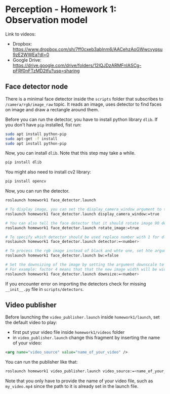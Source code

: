 # Perception - Homework 1: Observation model

Link to videos:
- Dropbox: https://www.dropbox.com/sh/7ff0cxeb3ablnm6/AACehzAoGWwcvyqsu9zE2WWEa?dl=0
- Google Drive: https://drive.google.com/drive/folders/12lQJDzARMFnIASCg-pFRf0nFTzMD2tfu?usp=sharing

## Face detector node
There is a minimal face detector inside the `scripts` folder that subscribes to `/camera/rgb/image_raw` topic. It reads an image, uses detector to find faces on image and draw a rectangle around them.

Before you can run the detector, you have to install python library `dlib`. If you don't have `pip` installed, fist run:

```bash
sudo apt install python-pip
sudo apt-get -f install
sudo apt install python-pip
```
Now, you can install `dlib`. Note that this step may take a while.

```bash
pip install dlib
```

You might also need to install cv2 library:
```bash
pip install opencv
```

Now, you can run the detector.

```bash
roslaunch homework1 face_detector.launch

# To display image, you can set the display_camera_window argument to true
roslaunch homework1 face_detector.launch display_camera_window:=true

# You can also tell the face detector that it should rotate image 90 degrees clockwise
roslaunch homework1 face_detector.launch rotate_image:=true

# To specify which detector should be used replace number with 1 for dlib, 2 for haar
roslaunch homework1 face_detector.launch detector:=<number>

# To process the rgb image instead of black and whte one, set hte argument bw to false
roslaunch homework1 face_detector.launch bw:=false

# Set the downsizing of the image by setting the argument downscale to the appropriate factor.
# For example: factor 4 means that that the new image width will be width / 4
roslaunch homework1 face_detector.launch downsize:=<number>
```

If you encounter error on importing the detectors check for missing `__init__.py` file in `scripts/detectors`.

## Video publisher
Before launching the `video_publisher.launch` inside `homework1/launch`, set the default video to play:
- first put your video file inside `homework1/videos` folder
- in `video_publisher.launch` change this fragment by inserting the name of your video:

```xml
<arg name="video_source" value="name_of_your_video" />
```

You can run the publisher like that:

```bash
roslaunch homework1 video_publisher.launch video_source:=<name_of_your_video>

```

Note that you only have to provide the name of your video file, such as `my_video.mp4` since the path to it is already set in the launch file.

